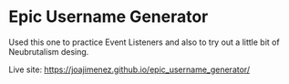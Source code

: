 # Epic Username Generator

Used this one to practice Event Listeners and also to try out a little bit of Neubrutalism desing.

Live site: https://joajimenez.github.io/epic_username_generator/
